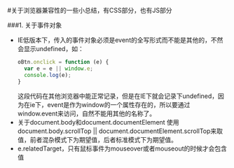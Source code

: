 #关于浏览器兼容性的一些小总结，有CSS部分，也有JS部分

###1. 关于事件对象
* IE低版本下，传入的事件对象必须是event的全写形式而不能是其他的，不然会显示undefined，如： 
  ```javascript
  oBtn.onclick = function (e) {
    var e = e || window.e;
    console.log(e);
  }
  ```
  这段代码在其他浏览器中能正常记录，但是在IE下就会记录下undefined，因为在ie下，event是作为window的一个属性存在的，所以要通过window.event来访问，自然不能用其他的名称了。
* 关于document.body和document.documentElement
  使用document.body.scrollTop || document.documentElement.scrollTop来取值，前者混杂模式下为期望值，后者标准模式下为期望值。 
* e.relatedTarget，只有鼠标事件为mouseover或者mouseout的时候才会包含值
